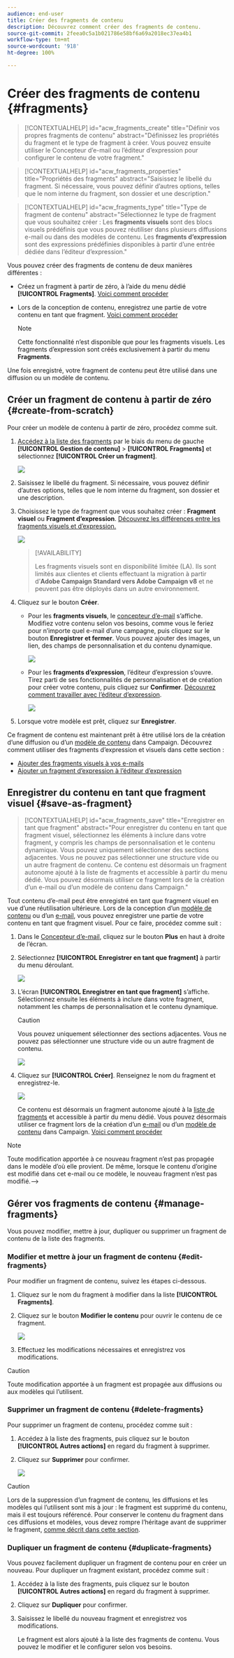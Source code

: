 ```yaml
---
audience: end-user
title: Créer des fragments de contenu
description: Découvrez comment créer des fragments de contenu.
source-git-commit: 2feea0c5a1b021786e58bf6a69a2018ec37ea4b1
workflow-type: tm+mt
source-wordcount: '918'
ht-degree: 100%

---
```



# Créer des fragments de contenu {#fragments}

>[!CONTEXTUALHELP]
>id="acw_fragments_create"
>title="Définir vos propres fragments de contenu"
>abstract="Définissez les propriétés du fragment et le type de fragment à créer. Vous pouvez ensuite utiliser le Concepteur d’e-mail ou l’éditeur d’expression pour configurer le contenu de votre fragment."

<!-- pas vu dans l'UI-->

>[!CONTEXTUALHELP]
>id="acw_fragments_properties"
>title="Propriétés des fragments"
>abstract="Saisissez le libellé du fragment. Si nécessaire, vous pouvez définir d’autres options, telles que le nom interne du fragment, son dossier et une description."

>[!CONTEXTUALHELP]
>id="acw_fragments_type"
>title="Type de fragment de contenu"
>abstract="Sélectionnez le type de fragment que vous souhaitez créer : Les **fragments visuels** sont des blocs visuels prédéfinis que vous pouvez réutiliser dans plusieurs diffusions e-mail ou dans des modèles de contenu. Les **fragments d’expression** sont des expressions prédéfinies disponibles à partir d’une entrée dédiée dans l’éditeur d’expression."

Vous pouvez créer des fragments de contenu de deux manières différentes :

* Créez un fragment à partir de zéro, à l’aide du menu dédié **[!UICONTROL Fragments]**. [Voici comment procéder](#create-from-scratch)
* Lors de la conception de contenu, enregistrez une partie de votre contenu en tant que fragment. [Voici comment procéder](#save-as-fragment)

  >[!NOTE]
  >
  >Cette fonctionnalité n’est disponible que pour les fragments visuels. Les fragments d’expression sont créés exclusivement à partir du menu **Fragments**.

Une fois enregistré, votre fragment de contenu peut être utilisé dans une diffusion ou un modèle de contenu.

## Créer un fragment de contenu à partir de zéro {#create-from-scratch}

Pour créer un modèle de contenu à partir de zéro, procédez comme suit.

1. [Accédez à la liste des fragments](#access-manage-fragments) par le biais du menu de gauche **[!UICONTROL Gestion de contenu]** > **[!UICONTROL Fragments]** et sélectionnez **[!UICONTROL Créer un fragment]**.

   ![](assets/fragments-list.png)

1. Saisissez le libellé du fragment. Si nécessaire, vous pouvez définir d’autres options, telles que le nom interne du fragment, son dossier et une description.

1. Choisissez le type de fragment que vous souhaitez créer : **Fragment visuel** ou **Fragment d’expression**. [Découvrez les différences entre les fragments visuels et d’expression.](fragments.md)

   ![](assets/fragment-create.png)

   >[!AVAILABILITY]
   >
   >Les fragments visuels sont en disponibilité limitée (LA). Ils sont limités aux clientes et clients effectuant la migration à partir d’**Adobe Campaign Standard vers Adobe Campaign v8** et ne peuvent pas être déployés dans un autre environnement.

1. Cliquez sur le bouton **Créer**.

   * Pour les **fragments visuels**, le [concepteur d’e-mail](../email/get-started-email-designer.md) s’affiche. Modifiez votre contenu selon vos besoins, comme vous le feriez pour n’importe quel e-mail d’une campagne, puis cliquez sur le bouton **Enregistrer et fermer**. Vous pouvez ajouter des images, un lien, des champs de personnalisation et du contenu dynamique.

     ![](assets/fragment-designer.png)

   * Pour les **fragments d’expression**, l’éditeur d’expression s’ouvre. Tirez parti de ses fonctionnalités de personnalisation et de création pour créer votre contenu, puis cliquez sur **Confirmer**. [Découvrez comment travailler avec l’éditeur d’expression](../personalization/personalize.md).

     ![](assets/fragment-expression.png)

1. Lorsque votre modèle est prêt, cliquez sur **Enregistrer**.

Ce fragment de contenu est maintenant prêt à être utilisé lors de la création d’une diffusion ou d’un [modèle de contenu](../email/use-email-templates.md) dans Campaign. Découvrez comment utiliser des fragments d’expression et visuels dans cette section :
* [Ajouter des fragments visuels à vos e-mails](use-visual-fragments.md)
* [Ajouter un fragment d’expression à l’éditeur d’expression](use-expression-fragments.md)

## Enregistrer du contenu en tant que fragment visuel {#save-as-fragment}

>[!CONTEXTUALHELP]
>id="acw_fragments_save"
>title="Enregistrer en tant que fragment"
>abstract="Pour enregistrer du contenu en tant que fragment visuel, sélectionnez les éléments à inclure dans votre fragment, y compris les champs de personnalisation et le contenu dynamique. Vous pouvez uniquement sélectionner des sections adjacentes. Vous ne pouvez pas sélectionner une structure vide ou un autre fragment de contenu. Ce contenu est désormais un fragment autonome ajouté à la liste de fragments et accessible à partir du menu dédié. Vous pouvez désormais utiliser ce fragment lors de la création d’un e-mail ou d’un modèle de contenu dans Campaign."

<!--pas vu dans l'UI-->

Tout contenu d’e-mail peut être enregistré en tant que fragment visuel en vue d’une réutilisation ultérieure. Lors de la conception d’un [modèle de contenu](../email/use-email-templates.md) ou d’un [e-mail](../email/get-started-email-designer.md), vous pouvez enregistrer une partie de votre contenu en tant que fragment visuel. Pour ce faire, procédez comme suit :

1. Dans le [Concepteur d’e-mail](../email/get-started-email-designer.md), cliquez sur le bouton **Plus** en haut à droite de l’écran.

1. Sélectionnez **[!UICONTROL Enregistrer en tant que fragment]** à partir du menu déroulant.

   ![](assets/fragment-save-as.png)

1. L’écran **[!UICONTROL Enregistrer en tant que fragment]** s’affiche. Sélectionnez ensuite les éléments à inclure dans votre fragment, notamment les champs de personnalisation et le contenu dynamique.

   >[!CAUTION]
   >
   >Vous pouvez uniquement sélectionner des sections adjacentes. Vous ne pouvez pas sélectionner une structure vide ou un autre fragment de contenu.

   ![](assets/fragment-save-as-screen.png)

1. Cliquez sur **[!UICONTROL Créer]**. Renseignez le nom du fragment et enregistrez-le.

   ![](assets/fragment-save-confirm.png)

   Ce contenu est désormais un fragment autonome ajouté à la [liste de fragments](#manage-fragments) et accessible à partir du menu dédié. Vous pouvez désormais utiliser ce fragment lors de la création d’un [e-mail](../email/get-started-email-designer.md) ou d’un [modèle de contenu](../email/use-email-templates.md) dans Campaign. [Voici comment procéder](../content/use-visual-fragments.md)

>[!NOTE]
>
>Toute modification apportée à ce nouveau fragment n’est pas propagée dans le modèle d’où elle provient. De même, lorsque le contenu d’origine est modifié dans cet e-mail ou ce modèle, le nouveau fragment n’est pas modifié.-->

## Gérer vos fragments de contenu {#manage-fragments}

Vous pouvez modifier, mettre à jour, dupliquer ou supprimer un fragment de contenu de la liste des fragments.

### Modifier et mettre à jour un fragment de contenu {#edit-fragments}

Pour modifier un fragment de contenu, suivez les étapes ci-dessous.

1. Cliquez sur le nom du fragment à modifier dans la liste **[!UICONTROL Fragments]**.
1. Cliquez sur le bouton **Modifier le contenu** pour ouvrir le contenu de ce fragment.

   ![](assets/fragment-edit-content.png)

1. Effectuez les modifications nécessaires et enregistrez vos modifications.

>[!CAUTION]
>
>Toute modification apportée à un fragment est propagée aux diffusions ou aux modèles qui l’utilisent.

### Supprimer un fragment de contenu {#delete-fragments}

Pour supprimer un fragment de contenu, procédez comme suit :

1. Accédez à la liste des fragments, puis cliquez sur le bouton **[!UICONTROL Autres actions]** en regard du fragment à supprimer.
1. Cliquez sur **Supprimer** pour confirmer.

   ![](assets/fragment-list-more-actions.png)

>[!CAUTION]
>
>Lors de la suppression d’un fragment de contenu, les diffusions et les modèles qui l’utilisent sont mis à jour : le fragment est supprimé du contenu, mais il est toujours référencé. Pour conserver le contenu du fragment dans ces diffusions et modèles, vous devez rompre l’héritage avant de supprimer le fragment, [comme décrit dans cette section](use-visual-fragments.md#break-inheritance).

### Dupliquer un fragment de contenu {#duplicate-fragments}

Vous pouvez facilement dupliquer un fragment de contenu pour en créer un nouveau. Pour dupliquer un fragment existant, procédez comme suit :

1. Accédez à la liste des fragments, puis cliquez sur le bouton **[!UICONTROL Autres actions]** en regard du fragment à supprimer.
1. Cliquez sur **Dupliquer** pour confirmer.
1. Saisissez le libellé du nouveau fragment et enregistrez vos modifications.

   Le fragment est alors ajouté à la liste des fragments de contenu. Vous pouvez le modifier et le configurer selon vos besoins.
